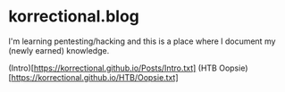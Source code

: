 # korrectional.blog
I'm learning pentesting/hacking and this is a place where I document my (newly earned) knowledge.

(Intro)[https://korrectional.github.io/Posts/Intro.txt]
(HTB Oopsie)[https://korrectional.github.io/HTB/Oopsie.txt]
